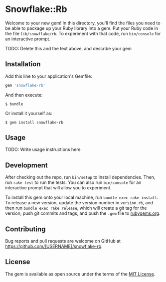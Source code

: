 # Snowflake::Rb

Welcome to your new gem! In this directory, you'll find the files you need to be able to package up your Ruby library into a gem. Put your Ruby code in the file `lib/snowflake/rb`. To experiment with that code, run `bin/console` for an interactive prompt.

TODO: Delete this and the text above, and describe your gem

## Installation

Add this line to your application's Gemfile:

```ruby
gem 'snowflake-rb'
```

And then execute:

    $ bundle

Or install it yourself as:

    $ gem install snowflake-rb

## Usage

TODO: Write usage instructions here

## Development

After checking out the repo, run `bin/setup` to install dependencies. Then, run `rake test` to run the tests. You can also run `bin/console` for an interactive prompt that will allow you to experiment.

To install this gem onto your local machine, run `bundle exec rake install`. To release a new version, update the version number in `version.rb`, and then run `bundle exec rake release`, which will create a git tag for the version, push git commits and tags, and push the `.gem` file to [rubygems.org](https://rubygems.org).

## Contributing

Bug reports and pull requests are welcome on GitHub at https://github.com/[USERNAME]/snowflake-rb.


## License

The gem is available as open source under the terms of the [MIT License](http://opensource.org/licenses/MIT).


